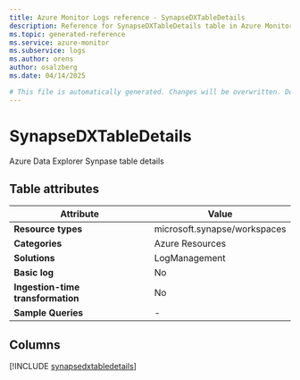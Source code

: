 ```yaml
---
title: Azure Monitor Logs reference - SynapseDXTableDetails
description: Reference for SynapseDXTableDetails table in Azure Monitor Logs.
ms.topic: generated-reference
ms.service: azure-monitor
ms.subservice: logs
ms.author: orens
author: osalzberg
ms.date: 04/14/2025

# This file is automatically generated. Changes will be overwritten. Do not change this file directly.
---
```


# SynapseDXTableDetails

Azure Data Explorer Synpase table details


## Table attributes

|Attribute|Value|
|---|---|
|**Resource types**|microsoft.synapse/workspaces|
|**Categories**|Azure Resources|
|**Solutions**| LogManagement|
|**Basic log**|No|
|**Ingestion-time transformation**|No|
|**Sample Queries**|-|



## Columns
  
[!INCLUDE [synapsedxtabledetails](~/reusable-content/ce-skilling/azure/includes/azure-monitor/reference/tables/synapsedxtabledetails-include.md)]
